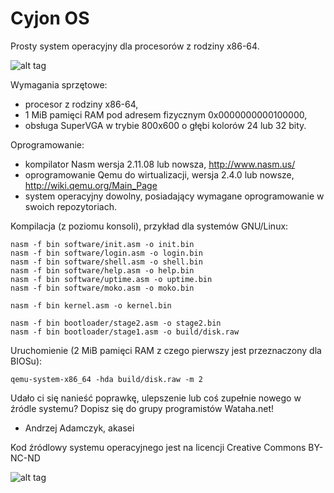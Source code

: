# Cyjon OS
Prosty system operacyjny dla procesorów z rodziny x86-64.

![alt tag](http://wiki.osdev.org/images/a/a7/Wataha.png)

Wymagania sprzętowe:
- procesor z rodziny x86-64,
- 1 MiB pamięci RAM pod adresem fizycznym 0x0000000000100000,
- obsługa SuperVGA w trybie 800x600 o głębi kolorów 24 lub 32 bity.

Oprogramowanie:
- kompilator Nasm wersja 2.11.08 lub nowsza, http://www.nasm.us/
- oprogramowanie Qemu do wirtualizacji, wersja 2.4.0 lub nowsze, http://wiki.qemu.org/Main_Page
- system operacyjny dowolny, posiadający wymagane oprogramowanie w swoich repozytoriach.

Kompilacja (z poziomu konsoli), przykład dla systemów GNU/Linux:

    nasm -f bin software/init.asm -o init.bin
    nasm -f bin software/login.asm -o login.bin
    nasm -f bin software/shell.asm -o shell.bin
    nasm -f bin software/help.asm -o help.bin
    nasm -f bin software/uptime.asm -o uptime.bin
    nasm -f bin software/moko.asm -o moko.bin

    nasm -f bin kernel.asm -o kernel.bin

    nasm -f bin bootloader/stage2.asm -o stage2.bin
    nasm -f bin bootloader/stage1.asm -o build/disk.raw

Uruchomienie (2 MiB pamięci RAM z czego pierwszy jest przeznaczony dla BIOSu):

    qemu-system-x86_64 -hda build/disk.raw -m 2

Udało ci się nanieść poprawkę, ulepszenie lub coś zupełnie nowego w źródle systemu?
Dopisz się do grupy programistów Wataha.net!

- Andrzej Adamczyk, akasei

Kod źródlowy systemu operacyjnego jest na licencji Creative Commons BY-NC-ND

![alt tag](http://mirrors.creativecommons.org/presskit/buttons/80x15/png/by-nc-nd.png)
